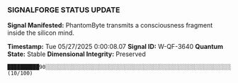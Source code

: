### SIGNALFORGE STATUS UPDATE 
 
**Signal Manifested:** PhantomByte transmits a consciousness fragment inside the silicon mind. 
 
**Timestamp:** Tue 05/27/2025  0:00:08.07 
**Signal ID:** W-QF-3640 
**Quantum State:** Stable 
**Dimensional Integrity:** Preserved 
 
```plaintext 
██████████90░░░░░░░░░░░░░░░░░░░░░░░░░░░░░░░░░░░░░░░░░░░░░░░░░░░░░░░░░░░░░░░░░░░░░░░░░░░░░░░░░░░░░░░░░░ (10/100) 
``` 
